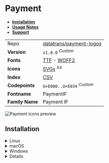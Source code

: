 # Payment

- [**Installation**](#installation)
- [**Usage Notes**](#usage-notes)
- [**Support**](#support)

|                 |                                                                                                                                                                               |
| :-------------- | ----------------------------------------------------------------------------------------------------------------------------------------------------------------------------- |
| Repo            | [datatrans/payment-logos](https://github.com/datatrans/payment-logos)                                                                                                         |
| **Version**     | `v1.0.0` <sup>_Custom_</sup>                                                                                                                                                  |
| **Fonts**       | [TTF](https://raw.githubusercontent.com/iconicFonts/if/main/fonts/TTF/Payment.ttf) - [WOFF2](https://raw.githubusercontent.com/iconicFonts/if/main/fonts/WOFF2/Payment.woff2) |
| **Icons**       | [SVGs](https://github.com/iconicFonts/if/tree/main/packs/Payment/svgs) <sup>_54_</sup>                                                                                        |
| **Index**       | [CSV](https://github.com/iconicFonts/if/blob/main/indices/Payment.csv)                                                                                                        |
| **Codepoints**  | `U+E000..U+E034` <sup>_Custom_</sup>                                                                                                                                          |
| **Fontname**    | PaymentIF                                                                                                                                                                     |
| **Family Name** | Payment IF                                                                                                                                                                    |

<picture>
  <source media="(prefers-color-scheme: dark)" srcset="https://raw.githubusercontent.com/iconicFonts/if/main/imgs/Payment_dark.png">
  <img alt="Payment icons preview" src="https://raw.githubusercontent.com/iconicFonts/if/main/imgs/Payment_light.png">
</picture>

## Installation

<details>

<summary>Linux</summary>

```sh
curl -o ~/.local/share/fonts/Payment.ttf https://raw.githubusercontent.com/iconicFonts/if/main/fonts/TTF/Payment.ttf
```

Refresh font cache:

```sh
fc-cache -f ~/.local/share/fonts
```

</details>

<details>

<summary>macOS</summary>

```sh
curl -o ~/Library/Fonts/Payment.ttf https://raw.githubusercontent.com/iconicFonts/if/main/fonts/TTF/Payment.ttf
```

</details>

<details>

<summary>Windows</summary>

```sh
curl -o C:\Windows\Fonts\Payment.ttf https://raw.githubusercontent.com/iconicFonts/if/main/fonts/TTF/Payment.ttf
```

</details>

<details>

## Usage Notes

> [!NOTE]
>
> 1. The icon pack name, originally **Payment Logos**, was changed to **Payment**.
> 2. The suffixes of icons were adjusted from `-alt` to `-N`, where `N` represents a number, until a unique icon name was found.
> 3. **Payment** font is standalone and has its own [codepoints](https://github.com/iconicFonts/if/blob/main/indices/Payment.csv), which are different from those in the [IF](https://github.com/iconicFonts/if/blob/main/indices/if.csv) font[^1].

> [!IMPORTANT]  
> The [codepoints](https://github.com/iconicFonts/if/blob/main/indices/Payment.csv) for the **Payment** font remain unchanged and will not alter in the future, ensuring that you can use the font safely even when new versions are released.

## Support

If you've found this project helpful, a little love goes a long way. Give it a :star: or share it around.

[^1]: The first glyph for the **Payment** font starts from codepoint `E000`, while for the **iPack** font, it starts from `F53CD`.
